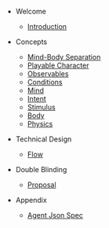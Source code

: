 <!-- docs/_sidebar.md -->

- Welcome
  - [Introduction](overview/introduction.md)
  <!-- - [Design Philosophy](overview/philosophy.md) -->

- Concepts
  - [Mind-Body Separation](concepts/mbs.md)
  <!-- - [Glossary & Pseudocode](concepts/glossary_code.md) -->
  - [Playable Character](concepts/playable-character.md)
  - [Observables](concepts/observables.md)
  - [Conditions](concepts/conditions.md)
  - [Mind](concepts/mind.md)
  - [Intent](concepts/intent.md)
  - [Stimulus](concepts/stimulus.md)
  - [Body](concepts/body.md)
  - [Physics](concepts/physics.md)

- Technical Design
  - [Flow](technical/flow.md)

- Double Blinding
  - [Proposal](dbo/proposal.md)

- Appendix
  - [Agent Json Spec](appendix/agent.md)